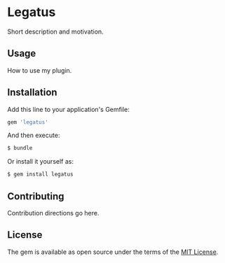 # Legatus
Short description and motivation.

## Usage
How to use my plugin.

## Installation
Add this line to your application's Gemfile:

```ruby
gem 'legatus'
```

And then execute:
```bash
$ bundle
```

Or install it yourself as:
```bash
$ gem install legatus
```

## Contributing
Contribution directions go here.

## License
The gem is available as open source under the terms of the [MIT License](https://opensource.org/licenses/MIT).
